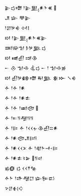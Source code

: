 <div class='block'>
<div class='line'>𒉌𒌓𒈩 𒁹𒉌𒅅𒀭𒈨𒌍 </div>
<div class='line'>𒂗 𒇽 𒋧𒉌</div>
<div class='line'>𒁹𒇻𒃻𒄯 𒀴𒋙</div>
<div class='line'>𒊭 𒁹𒉌𒅅𒀭𒈨𒌍𒉌</div>
<div class='line'>𒌅𒄫𒈠 𒊩𒃻𒆥𒌓</div>
<div class='line'>𒊭 𒉠𒌷 𒀏𒆠</div>
<div class='line'>𒀸 𒊮 𒈠𒈾 𒆬𒌓 𒀸 𒁹 𒈠𒈾𒂊</div>
<div class='line'>𒊭 𒌷𒃻𒂵𒈩 𒊑𒆥 𒆜𒁍 𒃵𒄯</div>
<div class='line'>𒅆 𒁹𒅆 𒁹𒀭</div>
<div class='line'>𒅆 𒁹𒅆 𒁹𒀭𒉺</div>
<div class='line'>𒅆 𒁹𒅆 𒁹𒀜𒂦 </div>
<div class='line'>𒅆 𒁹𒋰𒀀𒆷𒀀𒀀</div>
<div class='line'>𒅆 𒁹𒄿 𒅆 𒁹𒌋𒌋𒉡𒆠𒌷𒇹𒀭</div>
<div class='line'>𒅆 𒁹𒀭𒂦𒂗𒅀</div>
<div class='line'>𒅆 𒁹𒀭𒌋𒌋𒉽 𒅆 𒁹𒊏𒈨𒋾𒄿</div>
<div class='line'>𒅆 𒁹𒀭𒉺𒂟𒅕 𒀀𒁀</div>
<div class='line'>𒌗𒁈 𒌓 𒌋𒌋𒈫𒆚</div>
<div class='line'>𒅆𒈨 𒁹𒈥𒆷𒆸 𒇽𒌉𒆗</div>
<div class='line'>𒆳𒆪𒈬𒄭</div>
</div>